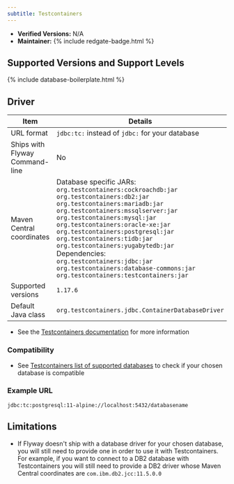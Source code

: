 ```yaml
---
subtitle: Testcontainers
---
```


- **Verified Versions:** N/A
- **Maintainer:** {% include redgate-badge.html %}

## Supported Versions and Support Levels

{% include database-boilerplate.html %}

## Driver

| Item                           | Details                                                                                                                                                                                                                                                                                                                                                                                                                                                                                                                                |
|--------------------------------|----------------------------------------------------------------------------------------------------------------------------------------------------------------------------------------------------------------------------------------------------------------------------------------------------------------------------------------------------------------------------------------------------------------------------------------------------------------------------------------------------------------------------------------|
| URL format                     | `jdbc:tc:` instead of `jdbc:` for your database                                                                                                                                                                                                                                                                                                                                                                                                                                                                                        |
| Ships with Flyway Command-line | No                                                                                                                                                                                                                                                                                                                                                                                                                                                                                                                                     |
| Maven Central coordinates      | Database specific JARs:  <br>`org.testcontainers:cockroachdb:jar`  <br>`org.testcontainers:db2:jar`  <br>`org.testcontainers:mariadb:jar`  <br>`org.testcontainers:mssqlserver:jar`  <br>`org.testcontainers:mysql:jar`  <br>`org.testcontainers:oracle-xe:jar`  <br>`org.testcontainers:postgresql:jar`  <br>`org.testcontainers:tidb:jar`  <br>`org.testcontainers:yugabytedb:jar`  <br>Dependencies:  <br>`org.testcontainers:jdbc:jar`  <br>`org.testcontainers:database-commons:jar`  <br>`org.testcontainers:testcontainers:jar` |
| Supported versions             | `1.17.6`                                                                                                                                                                                                                                                                                                                                                                                                                                                                                                                               |
| Default Java class             | `org.testcontainers.jdbc.ContainerDatabaseDriver`                                                                                                                                                                                                                                                                                                                                                                                                                                                                                      |


- See the [Testcontainers documentation](https://www.testcontainers.org/modules/databases/jdbc/) for more information

### Compatibility

- See [Testcontainers list of supported databases](https://www.testcontainers.org/modules/databases/) to check if your chosen database is compatible

### Example URL

```
jdbc:tc:postgresql:11-alpine://localhost:5432/databasename
```

## Limitations

- If Flyway doesn't ship with a database driver for your chosen database, you will still need to provide one in order to use it with Testcontainers. For example, if you want to connect to a DB2 database with Testcontainers you will still need to provide a DB2 driver whose Maven Central coordinates are <code>com.ibm.db2.jcc:11.5.0.0</code>
